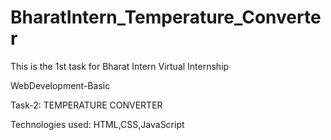 # BharatIntern_Temperature_Converter
This is the 1st task for Bharat Intern Virtual Internship

WebDevelopment-Basic

Task-2: TEMPERATURE CONVERTER

Technologies used: HTML,CSS,JavaScript
